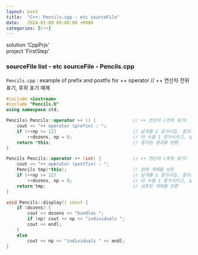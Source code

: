 ```yaml
---
layout: post
title:  "C++: Pencils.cpp : etc sourceFile"
date:   2024-01-09 09:00:00 +0900
categories: [C++]
---
```


solution 'CppPrjs'   
project 'FirstStep'   
   
### sourceFile list - etc sourceFile - Pencils.cpp   
`Pencils.cpp` : example of prefix and postfix for ++ operator // ++ 연산자 전위 표기, 후위 표기 예제   
   
```cpp
#include <iostream>
#include "Pencils.h"
using namespace std;

Pencils& Pencils::operator ++ () {				// ++ 연산자 (전위 표기)
	cout << "++ operator (prefix) : ";
	if (++np >= 12)								// 낱개를 1 증가시킴. 결과가 12보다 크면
		++dozens, np = 0;						// 타 수를 1 증가시키고, 낱개는 0
	return *this;								// 증가된 결과를 반환
}

Pencils Pencils::operator ++ (int) {			// ++ 연산자 (후위 표기)
	cout << "++ operator (postfix) : ";
	Pencils tmp(*this);							// 현재 객체를 보존
	if (++np >= 12)								// 낱개를 1 증가시킴. 결과가 12보다 크면
		++dozens, np = 0;						// 타 수를 1 증가시키고, 낱개는 0
	return tmp;									// 보존된 객체를 반환
}

void Pencils::display() const {
	if (dozens) {
		cout << dozens << "bundles ";
		if (np) cout << np << "individuals ";
		cout << endl;
	}
	else
		cout << np << "individuals " << endl;
}
```
